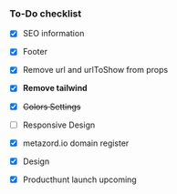 ### To-Do checklist

- [x] SEO information
- [x] Footer
- [x] Remove url and urlToShow from props

- [x] **Remove tailwind**
- [x] ~~Colors Settings~~
- [ ] Responsive Design

- [x] metazord.io domain register
- [x] Design
- [x] Producthunt launch upcoming